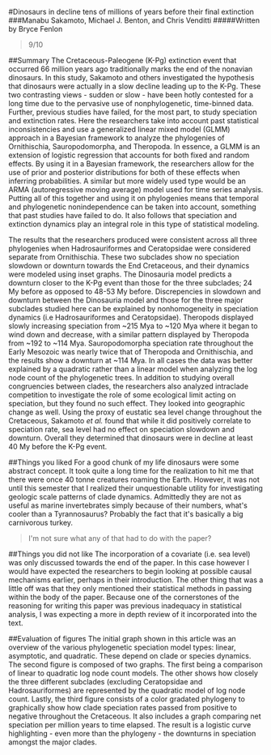 #Dinosaurs in decline tens of millions of years before their final extinction
###Manabu Sakamoto, Michael J. Benton, and Chris Venditti
#####Written by Bryce Fenlon

> 9/10

##Summary
The Cretaceous-Paleogene (K-Pg) extinction event that occurred 66 million years ago traditionally marks the end of the nonavian dinosaurs. In this study, Sakamoto and others investigated the hypothesis that dinosaurs were actually in a slow decline leading up to the K-Pg. These two contrasting views - sudden or slow - have been hotly contested for a long time due to the pervasive use of nonphylogenetic, time-binned data. Further, previous studies have failed, for the most part, to study speciation and extinction rates. Here the researchers take into account past statistical inconsistencies and use a generalized linear mixed model (GLMM) approach in a Bayesian framework to analyze the phylogenies of Ornithischia, Sauropodomorpha, and Theropoda. In essence, a GLMM is an extension of logistic regression that accounts for both fixed and random effects. By using it in a Bayesian framework, the researchers allow for the use of prior and posterior distributions for both of these effects when inferring probabilities. A similar but more widely used type would be an ARMA (autoregressive moving average) model used for time series analysis. Putting all of this together and using it on phylogenies means that temporal and phylogenetic nonindependence can be taken into account, something that past studies have failed to do. It also follows that speciation and extinction dynamics play an integral role in this type of statistical modeling. 

The results that the researchers produced were consistent across all three phylogenies when Hadrosauriformes and Ceratopsidae were considered separate from Ornithischia. These two subclades show no speciation slowdown or downturn towards the End Cretaceous, and their dynamics were modeled using inset graphs. The Dinosauria model predicts a downturn closer to the K-Pg event than those for the three subclades; 24 My before as opposed to 48-53 My before. Discrepencies in slowdown and downturn between the Dinosauria model and those for the three major subclades studied here can be explained by nonhomogeneity in speciation dynamics (i.e Hadrosauriformes and Ceratopsidae). Theropods displayed slowly increasing speciation from ~215 Mya to ~120 Mya where it began to wind down and decrease, with a similar pattern displayed by Theropoda from ~192 to ~114 Mya. Sauropodomorpha speciation rate throughout the Early Mesozoic was nearly twice that of Theropoda and Ornithischia, and the results show a downturn at ~114 Mya. In all cases the data was better explained by a quadratic rather than a linear model when analyzing the log node count of the phylogenetic trees. In addition to studying overall congruencies between clades, the researchers also analyzed intraclade competition to investigate the role of some ecological limit acting on speciation, but they found no such effect. They looked into geographic change as well. Using the proxy of eustatic sea level change throughout the Cretaceous, Sakamoto *et al.* found that while it did positively correlate to speciation rate, sea level had no effect on speciation slowdown and downturn. Overall they determined that dinosaurs were in decline at least 40 My before the K-Pg event.

##Things you liked
For a good chunk of my life dinosaurs were some abstract concept. It took quite a long time for the realization to hit me that there were once 40 tonne creatures roaming the Earth. However, it was not until this semester that I realized their unquestionable utility for investigating geologic scale patterns of clade dynamics. Admittedly they are not as useful as marine invertebrates simply because of their numbers, what's cooler than a Tyrannosaurus? Probably the fact that it's basically a big carnivorous turkey.

> I'm not sure what any of that had to do with the paper?

##Things you did not like
The incorporation of a covariate (i.e. sea level) was only discussed towards the end of the paper. In this case however I would have expected the researchers to begin looking at possible causal mechanisms earlier, perhaps in their introduction. The other thing that was a little off was that they only mentioned their statistical methods in passing within the body of the paper. Because one of the cornerstones of the reasoning for writing this paper was previous inadequacy in statistical analysis, I was expecting a more in depth review of it incorporated into the text. 


##Evaluation of figures
The initial graph shown in this article was an overview of the various phylogenetic speciation model types: linear, asymptotic, and quadratic. These depend on clade or species dynamics. The second figure is composed of two graphs. The first being a comparison of linear to quadratic log node count models. The other shows how closely the three different subclades (excluding Ceratopsidae and Hadrosauriformes) are represented by the quadratic model of log node count. Lastly, the third figure consists of a color gradated phylogeny to graphically show how clade speciation rates passed from positive to negative throughout the Cretaceous. It also includes a graph comparing net speciation per million years to time elapsed. The result is a logistic curve highlighting - even more than the phylogeny - the downturns in speciation amongst the major clades. 
